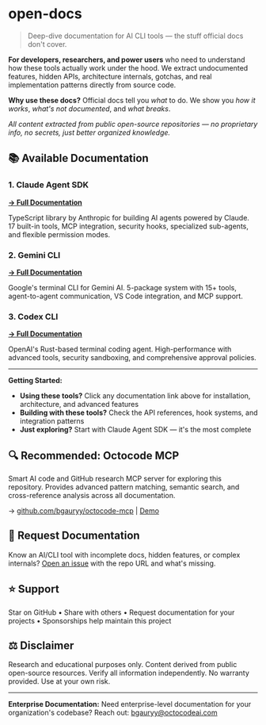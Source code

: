 # open-docs

> Deep-dive documentation for AI CLI tools — the stuff official docs don't cover.

**For developers, researchers, and power users** who need to understand how these tools actually work under the hood. We extract undocumented features, hidden APIs, architecture internals, gotchas, and real implementation patterns directly from source code.

**Why use these docs?** Official docs tell you *what* to do. We show you *how it works*, *what's not documented*, and *what breaks*.

*All content extracted from public open-source repositories — no proprietary info, no secrets, just better organized knowledge.*

## 📚 Available Documentation

### 1. Claude Agent SDK
**[→ Full Documentation](docs/claude-agent-sdk/README.md)**

TypeScript library by Anthropic for building AI agents powered by Claude. 17 built-in tools, MCP integration, security hooks, specialized sub-agents, and flexible permission modes.

### 2. Gemini CLI
**[→ Full Documentation](docs/gemini-cli/README.md)**

Google's terminal CLI for Gemini AI. 5-package system with 15+ tools, agent-to-agent communication, VS Code integration, and MCP support.

### 3. Codex CLI
**[→ Full Documentation](docs/codex_cli/README.md)**

OpenAI's Rust-based terminal coding agent. High-performance with advanced tools, security sandboxing, and comprehensive approval policies.

---

**Getting Started:**
- **Using these tools?** Click any documentation link above for installation, architecture, and advanced features
- **Building with these tools?** Check the API references, hook systems, and integration patterns
- **Just exploring?** Start with Claude Agent SDK — it's the most complete

## 🔍 Recommended: Octocode MCP

Smart AI code and GitHub research MCP server for exploring this repository. Provides advanced pattern matching, semantic search, and cross-reference analysis across all documentation.

→ [github.com/bgauryy/octocode-mcp](https://github.com/bgauryy/octocode-mcp) | [Demo](https://www.youtube.com/watch?v=S2pcEjHo6CM)

## 💬 Request Documentation

Know an AI/CLI tool with incomplete docs, hidden features, or complex internals? [Open an issue](https://github.com/bgauryy/open-docs/issues) with the repo URL and what's missing.

## ⭐ Support

Star on GitHub • Share with others • Request documentation for your projects • Sponsorships help maintain this project

## ⚖️ Disclaimer

Research and educational purposes only. Content derived from public open-source resources. Verify all information independently. No warranty provided. Use at your own risk.

---

**Enterprise Documentation:** Need enterprise-level documentation for your organization's codebase? Reach out: [bgauryy@octocodeai.com](mailto:bgauryy@octocodeai.com)
